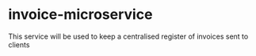 # invoice-microservice
This service will be used to keep a centralised register of invoices sent to clients
